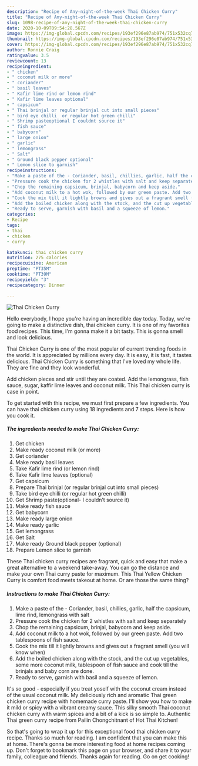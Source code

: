 ```yaml
---
description: "Recipe of Any-night-of-the-week Thai Chicken Curry"
title: "Recipe of Any-night-of-the-week Thai Chicken Curry"
slug: 1098-recipe-of-any-night-of-the-week-thai-chicken-curry
date: 2020-10-09T09:54:28.567Z
image: https://img-global.cpcdn.com/recipes/193ef296e87ab974/751x532cq70/thai-chicken-curry-recipe-main-photo.jpg
thumbnail: https://img-global.cpcdn.com/recipes/193ef296e87ab974/751x532cq70/thai-chicken-curry-recipe-main-photo.jpg
cover: https://img-global.cpcdn.com/recipes/193ef296e87ab974/751x532cq70/thai-chicken-curry-recipe-main-photo.jpg
author: Ronnie Craig
ratingvalue: 3.5
reviewcount: 13
recipeingredient:
- " chicken"
- " coconut milk or more"
- " coriander"
- " basil leaves"
- " Kafir lime rind or lemon rind"
- " Kafir lime leaves optional"
- " capsicum"
- " Thai brinjal or regular brinjal cut into small pieces"
- " bird eye chilli  or regular hot green chilli"
- " Shrimp pasteoptional I couldnt source it"
- " fish sauce"
- " babycorn"
- " large onion"
- " garlic"
- " lemongrass"
- " Salt"
- " Ground black pepper optional"
- " Lemon slice to garnish"
recipeinstructions:
- "Make a paste of the - Coriander, basil, chillies, garlic, half the capsicum, lime rind, lemongrass with salt"
- "Pressure cook the chicken for 2 whistles with salt and keep separately"
- "Chop the remaining capsicum, brinjal, babycorn and keep aside."
- "Add coconut milk to a hot wok, followed by our green paste. Add two tablespoons of fish sauce."
- "Cook the mix till it lightly browns and gives out a fragrant smell (you will know when)"
- "Add the boiled chicken along with the stock, and the cut up vegetables, some more coconut milk, tablespoon of fish sauce and cook till the brinjals and baby corn are done."
- "Ready to serve, garnish with basil and a squeeze of lemon."
categories:
- Recipe
tags:
- thai
- chicken
- curry

katakunci: thai chicken curry 
nutrition: 275 calories
recipecuisine: American
preptime: "PT35M"
cooktime: "PT39M"
recipeyield: "3"
recipecategory: Dinner

---
```



![Thai Chicken Curry](https://img-global.cpcdn.com/recipes/193ef296e87ab974/751x532cq70/thai-chicken-curry-recipe-main-photo.jpg)

Hello everybody, I hope you're having an incredible day today. Today, we're going to make a distinctive dish, thai chicken curry. It is one of my favorites food recipes. This time, I'm gonna make it a bit tasty. This is gonna smell and look delicious.

Thai Chicken Curry is one of the most popular of current trending foods in the world. It is appreciated by millions every day. It is easy, it is fast, it tastes delicious. Thai Chicken Curry is something that I've loved my whole life. They are fine and they look wonderful.

Add chicken pieces and stir until they are coated. Add the lemongrass, fish sauce, sugar, kaffir lime leaves and coconut milk. This Thai chicken curry is case in point.


To get started with this recipe, we must first prepare a few ingredients. You can have thai chicken curry using 18 ingredients and 7 steps. Here is how you cook it.

<!--inarticleads1-->

##### The ingredients needed to make Thai Chicken Curry:

1. Get  chicken
1. Make ready  coconut milk (or more)
1. Get  coriander
1. Make ready  basil leaves
1. Take  Kafir lime rind (or lemon rind)
1. Take  Kafir lime leaves (optional)
1. Get  capsicum
1. Prepare  Thai brinjal (or regular brinjal cut into small pieces)
1. Take  bird eye chilli  (or regular hot green chilli)
1. Get  Shrimp paste(optional- I couldn’t source it)
1. Make ready  fish sauce
1. Get  babycorn
1. Make ready  large onion
1. Make ready  garlic
1. Get  lemongrass
1. Get  Salt
1. Make ready  Ground black pepper (optional)
1. Prepare  Lemon slice to garnish


These Thai chicken curry recipes are fragrant, quick and easy that make a great alternative to a weekend take-away. You can go the distance and make your own Thai curry paste for maximum. This Thai Yellow Chicken Curry is comfort food meets takeout at home. Or are those the same thing? 

<!--inarticleads2-->

##### Instructions to make Thai Chicken Curry:

1. Make a paste of the - Coriander, basil, chillies, garlic, half the capsicum, lime rind, lemongrass with salt
1. Pressure cook the chicken for 2 whistles with salt and keep separately
1. Chop the remaining capsicum, brinjal, babycorn and keep aside.
1. Add coconut milk to a hot wok, followed by our green paste. Add two tablespoons of fish sauce.
1. Cook the mix till it lightly browns and gives out a fragrant smell (you will know when)
1. Add the boiled chicken along with the stock, and the cut up vegetables, some more coconut milk, tablespoon of fish sauce and cook till the brinjals and baby corn are done.
1. Ready to serve, garnish with basil and a squeeze of lemon.


It&#39;s so good - especially if you treat yoself with the coconut cream instead of the usual coconut milk. My deliciously rich and aromatic Thai green chicken curry recipe with homemade curry paste. I&#39;ll show you how to make it mild or spicy with a vibrant creamy sauce. This silky smooth Thai coconut chicken curry with warm spices and a bit of a kick is so simple to. Authentic Thai green curry recipe from Pailin Chongchitnant of Hot Thai Kitchen! 

So that's going to wrap it up for this exceptional food thai chicken curry recipe. Thanks so much for reading. I am confident that you can make this at home. There's gonna be more interesting food at home recipes coming up. Don't forget to bookmark this page on your browser, and share it to your family, colleague and friends. Thanks again for reading. Go on get cooking!
